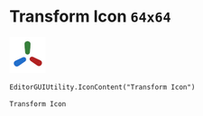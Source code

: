 # Transform Icon `64x64`
<img src="/img/Transform%20Icon.png" width=64 height=64>

``` CSharp
EditorGUIUtility.IconContent("Transform Icon")
```
```
Transform Icon
```
